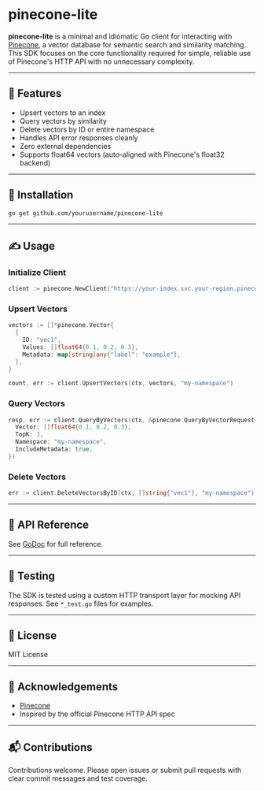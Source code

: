 # pinecone-lite

**pinecone-lite** is a minimal and idiomatic Go client for interacting with [Pinecone](https://www.pinecone.io/), a vector database for semantic search and similarity matching. This SDK focuses on the core functionality required for simple, reliable use of Pinecone's HTTP API with no unnecessary complexity.

---

## 🚀 Features

- Upsert vectors to an index
- Query vectors by similarity
- Delete vectors by ID or entire namespace
- Handles API error responses cleanly
- Zero external dependencies
- Supports float64 vectors (auto-aligned with Pinecone's float32 backend)

---

## 🔧 Installation

```bash
go get github.com/yourusername/pinecone-lite
```

---

## ✍️ Usage

### Initialize Client

```go
client := pinecone.NewClient("https://your-index.svc.your-region.pinecone.io", "your-api-key")
```

### Upsert Vectors

```go
vectors := []*pinecone.Vector{
  {
    ID: "vec1",
    Values: []float64{0.1, 0.2, 0.3},
    Metadata: map[string]any{"label": "example"},
  },
}

count, err := client.UpsertVectors(ctx, vectors, "my-namespace")
```

### Query Vectors

```go
resp, err := client.QueryByVectors(ctx, &pinecone.QueryByVectorRequest{
  Vector: []float64{0.1, 0.2, 0.3},
  TopK: 3,
  Namespace: "my-namespace",
  IncludeMetadata: true,
})
```

### Delete Vectors

```go
err := client.DeleteVectorsByID(ctx, []string{"vec1"}, "my-namespace")
```

---

## 📘 API Reference

See [GoDoc](https://pkg.go.dev/github.com/qhenkart/pinecone-lite) for full reference.

---

## 🧪 Testing

The SDK is tested using a custom HTTP transport layer for mocking API responses. See `*_test.go` files for examples.

---

## 🧪 License

MIT License

---

## 🙏 Acknowledgements

- [Pinecone](https://www.pinecone.io/)
- Inspired by the official Pinecone HTTP API spec

---

## 📬 Contributions

Contributions welcome. Please open issues or submit pull requests with clear commit messages and test coverage.


